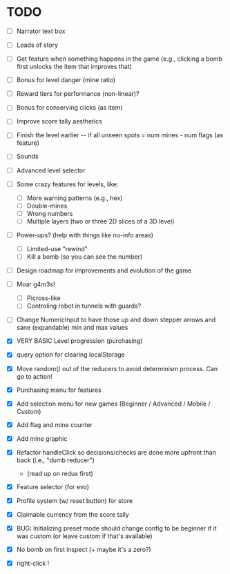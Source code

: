 # TODO

- [ ] Narrator text box
- [ ] Loads of story
- [ ] Get feature when something happens in the game (e.g., clicking a bomb first unlocks the item that improves that)
- [ ] Bonus for level danger (mine ratio) 
- [ ] Reward tiers for performance (non-linear)?
- [ ] Bonus for conserving clicks (as item)
- [ ] Improve score tally aesthetics
- [ ] Finish the level earlier -- if all unseen spots = num mines - num flags (as feature)
- [ ] Sounds
- [ ] Advanced level selector
- [ ] Some crazy features for levels, like:
    - [ ] More warning patterns (e.g., hex)
    - [ ] Double-mines
    - [ ] Wrong numbers
    - [ ] Multiple layers (two or three 2D slices of a 3D level)
- [ ] Power-ups? (help with things like no-info areas)
    - [ ] Limited-use "rewind"
    - [ ] Kill a bomb (so you can see the number)
- [ ] Design roadmap for improvements and evolution of the game
- [ ] Moar g4m3s!
    - [ ] Picross-like
    - [ ] Controling robot in tunnels with guards?
- [ ] Change NumericInput to have those up and down stepper arrows and sane (expandable) min and max values

- [X] VERY BASIC Level progression (purchasing)
- [X] query option for clearing localStorage
- [X] Move random() out of the reducers to avoid determinism process. Can go to action!
- [X] Purchasing menu for features
- [X] Add selection menu for new games (Beginner / Advanced / Mobile / Custom)
- [X] Add flag and mine counter
- [X] Add mine graphic
- [X] Refactor handleClick so decisions/checks are done more upfront than back (i.e., "dumb reducer")
    - (read up on redux first)
- [X] Feature selector (for evo)
- [X] Profile system (w/ reset button) for store
- [X] Claimable currency from the score tally
- [X] BUG: Initializing preset mode should change config to be beginner if it was custom (or leave custom if that's available)
- [X] No bomb on first inspect (+ maybe it's a zero?)
- [X] right-click !
